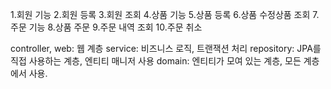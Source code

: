 1.회원 기능
2.회원 등록
3.회원 조회
4.상품 기능
5.상품 등록
6.상품 수정상품 조회
7.주문 기능
8.상품 주문
9.주문 내역 조회
10.주문 취소


controller, web: 웹 계층
service: 비즈니스 로직, 트랜잭션 처리
repository: JPA를 직접 사용하는 계층, 엔티티 매니저 사용
domain: 엔티티가 모여 있는 계층, 모든 계층에서 사용.
